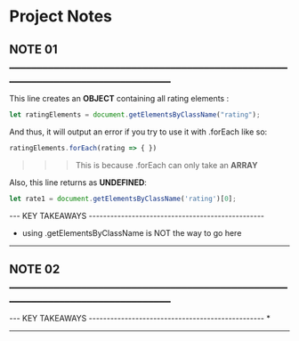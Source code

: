 # Project Notes

## NOTE 01 _______________________________________________________________________________

This line creates an **OBJECT** containing all rating elements : 
``` javascript
let ratingElements = document.getElementsByClassName("rating");
```

And thus, it will output an error if you try to use it with .forEach like so:
``` javascript 
ratingElements.forEach(rating => { })
```

>>> This is because .forEach can only take an **ARRAY** 

Also, this line returns as **UNDEFINED**:
```javascript 
let rate1 = document.getElementsByClassName('rating')[0];
```

--- KEY TAKEAWAYS -------------------------------------------------
 * using .getElementsByClassName is NOT the way to go here

-------------------------------------------------------------------

## NOTE 02 _______________________________________________________________________________


--- KEY TAKEAWAYS -------------------------------------------------
 * 

-------------------------------------------------------------------